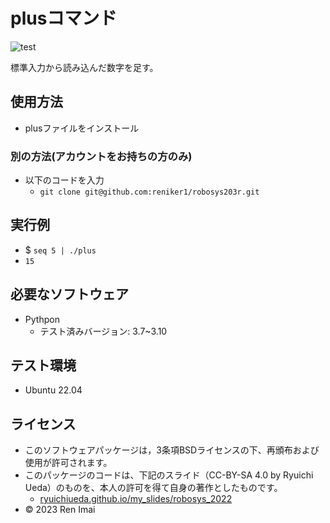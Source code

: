 # plusコマンド

![test](https://github.com/reniker1/robosys203r/actions/workflows/test.yml/badge.svg)

標準入力から読み込んだ数字を足す。

## 使用方法

* plusファイルをインストール

### 別の方法(アカウントをお持ちの方のみ)

* 以下のコードを入力
  * ``` git clone git@github.com:reniker1/robosys203r.git ```

## 実行例

* $ ``` seq 5 | ./plus ``` 
* ``` 15 ```
   



## 必要なソフトウェア

* Pythpon
  * テスト済みバージョン: 3.7~3.10

## テスト環境

* Ubuntu 22.04


## ライセンス

 * このソフトウェアパッケージは，3条項BSDライセンスの下、再頒布および使用が許可されます。
 * このパッケージのコードは、下記のスライド（CC-BY-SA 4.0 by Ryuichi Ueda）のものを、本人の許可を得て自身の著作としたものです。
   * [ryuichiueda.github.io/my_slides/robosys_2022](https://ryuichiueda.github.io/my_slides/robosys_2022/lesson7.html#/13)
 * © 2023 Ren Imai
